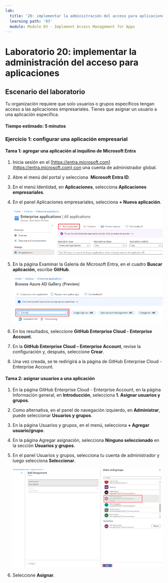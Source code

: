 ```yaml
---
lab:
  title: '20: implementar la administración del acceso para aplicaciones'
  learning path: '03'
  module: Module 03 - Implement Access Management for Apps
---
```


# Laboratorio 20: implementar la administración del acceso para aplicaciones

## Escenario del laboratorio

Tu organización requiere que solo usuarios o grupos específicos tengan acceso a las aplicaciones empresariales. Tienes que asignar un usuario a una aplicación específica.

#### Tiempo estimado: 5 minutos

### Ejercicio 1: configurar una aplicación empresarial

#### Tarea 1: agregar una aplicación al inquilino de Microsoft Entra

1. Inicia sesión en el [https://entra.microsoft.com](https://entra.microsoft.com) con una cuenta de administrador global.

2. Abre el menú del portal y selecciona  **Microsoft Entra ID**.

3. En el menú Identidad, en **Aplicaciones**, selecciona **Aplicaciones empresariales**.

4. En el panel Aplicaciones empresariales, selecciona **+ Nueva aplicación**.

    ![Imagen de pantalla que muestra la página Aplicaciones empresariales con la opción Nueva aplicación resaltada](./media/lp3-mod1-new-enterprise-application.png)

5. En la página Examinar la Galería de Microsoft Entra, en el cuadro **Buscar aplicación**, escribe **GitHub**.

    ![Imagen de pantalla que muestra la página Examinar la Galería de Microsoft Entra con el cuadro de búsqueda resaltado](./media/lp3-mod1-azure-ad-gallery-search.png)

6. En los resultados, seleccione **GitHub Enterprise Cloud - Enterprise Account**.

7. En la **GitHub Enterprise Cloud – Enterprise Account**, revise la configuración y, después, seleccione **Crear**.

8. Una vez creada, se te redirigirá a la página de GitHub Enterprise Cloud - Enterprise Account.

#### Tarea 2: asignar usuarios a una aplicación

1. En la página GitHub Enterprise Cloud - Enterprise Account, en la página Información general, en **Introducción**, selecciona **1. Asignar usuarios y grupos**.

2. Como alternativa, en el panel de navegación izquierdo, en **Administrar**, puede seleccionar **Usuarios y grupos**.

3. En la página Usuarios y grupos, en el menú, selecciona **+ Agregar usuario/grupo**.

4. En la página Agregar asignación, selecciona **Ninguno seleccionado** en la sección **Usuarios y grupos**.

5. En el panel Usuarios y grupos, selecciona tu cuenta de administrador y luego selecciona **Seleccionar**.

    ![Imagen de pantalla que muestra cómo agregar una asignación de cuenta de usuario a una aplicación con el botón Seleccionar resaltado ](./media/lp3-mod1-add-app-assignment.png)

6. Seleccione **Asignar**.

